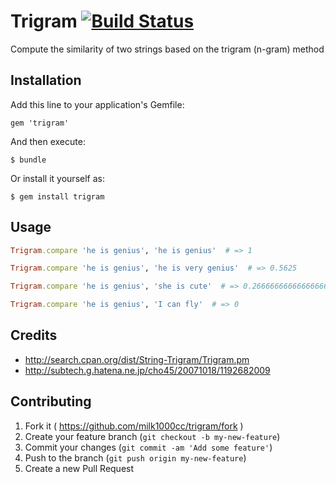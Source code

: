 # Trigram [![Build Status](https://travis-ci.org/milk1000cc/trigram.svg)](https://travis-ci.org/milk1000cc/trigram)

Compute the similarity of two strings based on the trigram (n-gram) method

## Installation

Add this line to your application's Gemfile:

    gem 'trigram'

And then execute:

    $ bundle

Or install it yourself as:

    $ gem install trigram

## Usage

```ruby
Trigram.compare 'he is genius', 'he is genius'  # => 1

Trigram.compare 'he is genius', 'he is very genius'  # => 0.5625

Trigram.compare 'he is genius', 'she is cute'  # => 0.26666666666666666

Trigram.compare 'he is genius', 'I can fly'  # => 0
```

## Credits

- http://search.cpan.org/dist/String-Trigram/Trigram.pm
- http://subtech.g.hatena.ne.jp/cho45/20071018/1192682009

## Contributing

1. Fork it ( https://github.com/milk1000cc/trigram/fork )
2. Create your feature branch (`git checkout -b my-new-feature`)
3. Commit your changes (`git commit -am 'Add some feature'`)
4. Push to the branch (`git push origin my-new-feature`)
5. Create a new Pull Request
